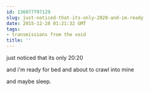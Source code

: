 ```yaml
---
id: 136077797129
slug: just-noticed-that-its-only-2020-and-im-ready
date: 2015-12-28 01:21:32 GMT
tags:
- transmissions from the void
title: ''
---
```


just noticed that its only 20:20

and i'm ready for bed and about to crawl into mine

and maybe sleep.